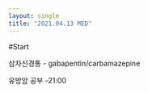 ```yaml
---
layout: single
title: "2021.04.13 MED"
---
```

#Start




삼차신경통 - gabapentin/carbamazepine

유방암 공부  -21:00
